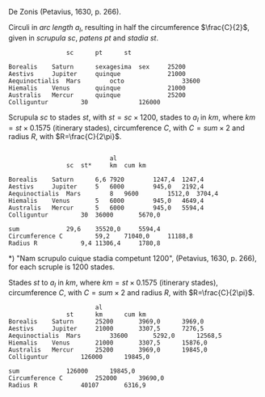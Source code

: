 De Zonis (Petavius, 1630, p. 266).				

Circuli in *arc length* $a_l$, resulting in half the circumference $\frac{C}{2}$, given in *scrupula* $sc$, *patens* $pt$ and *stadia* $st$.
~~~				
				sc		pt		st

Borealis	Saturn		sexagesima	sex		25200
Aestivs		Jupiter		quinque				21000
Aequinoctialis	Mars		octo				33600
Hiemalis	Venus		quinque				21000
Australis	Mercur		quinque				25200
Colliguntur			30				126000
~~~
Scrupula $sc$ to stades $st$, with $st=sc×1200$, stades to $a_l$ in $km$, where $km=st×0.1575$ (itinerary stades), circumference $C$, with $C=sum×2$ and radius $R$, with $R=\frac{C}{2\pi}$.
~~~

							al	
				sc	st*		km	cum km

Borealis	Saturn		6,6	7920		1247,4	1247,4
Aestivs		Jupiter		5	6000		945,0	2192,4
Aequinoctialis	Mars		8	9600		1512,0	3704,4
Hiemalis	Venus		5	6000		945,0	4649,4
Australis	Mercur		5	6000		945,0	5594,4
Colliguntur			30	36000		5670,0	

sum				29,6	35520,0		5594,4	
Circumference C			59,2	71040,0		11188,8	
Radius R			9,4	11306,4		1780,8	
~~~
*) "Nam scrupulo cuique stadia competunt 1200", (Petavius, 1630, p. 266), for each scruple is 1200 stades.

Stades $st$ to $a_l$ in $km$, where $km=st×0.1575$ (itinerary stades), circumference $C$, with $C=sum×2$ and radius $R$, with $R=\frac{C}{2\pi}$.				
~~~
						al	
				st		km		cum km
Borealis	Saturn		25200		3969,0		3969,0
Aestivs		Jupiter		21000		3307,5		7276,5
Aequinoctialis	Mars		33600		5292,0		12568,5
Hiemalis	Venus		21000		3307,5		15876,0
Australis	Mercur		25200		3969,0		19845,0
Colliguntur			126000		19845,0	

sum				126000		19845,0	
Circumference C			252000		39690,0	
Radius R			40107		6316,9
~~~


